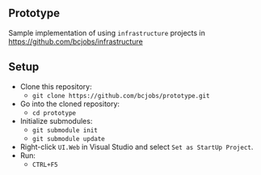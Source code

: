 ## Prototype
Sample implementation of using `infrastructure` projects in https://github.com/bcjobs/infrastructure
## Setup
* Clone this repository: 
  * `git clone https://github.com/bcjobs/prototype.git`
* Go into the cloned repository:
  * `cd prototype`
* Initialize  submodules:
  * `git submodule init`
  * `git submodule update`
* Right-click `UI.Web` in Visual Studio and select `Set as StartUp Project`.
* Run:
  * `CTRL+F5`
